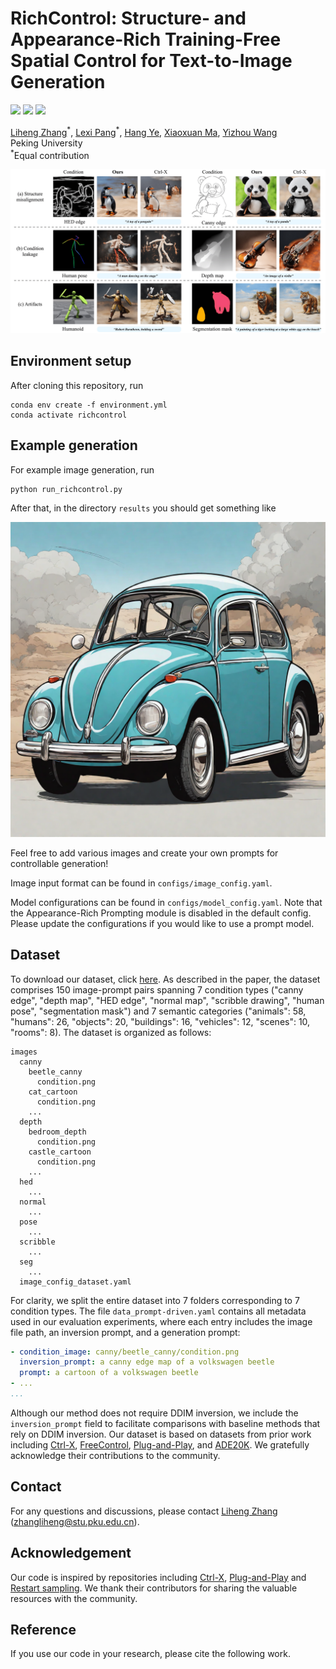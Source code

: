 # RichControl: Structure- and Appearance-Rich Training-Free Spatial Control for Text-to-Image Generation

<a href="https://zhang-liheng.github.io/rich-control"><img src="https://img.shields.io/badge/Project-Page-green"></a>
<a href="https://youtu.be/yBESOlbruWU"><img src="https://img.shields.io/badge/YouTube-Video-yellow"></a> 
<a href="https://arxiv.org"><img src="https://img.shields.io/badge/arXiv-Paper-red"></a> 

[Liheng Zhang](https://github.com/zhang-liheng/)<sup>\*</sup>, [Lexi Pang](https://github.com/LexiPang)<sup>\*</sup>, [Hang Ye](https://alvinyh.github.io/), [Xiaoxuan Ma](https://shirleymaxx.github.io/), [Yizhou Wang](https://cfcs.pku.edu.cn/english/people/faculty/yizhouwang/index.htm)<br>
Peking University<br>
<sup>*</sup>Equal contribution <br>

![RichControl teaser figure](assets/teaser.png)

## Environment setup

After cloning this repository, run

```
conda env create -f environment.yml
conda activate richcontrol
```

## Example generation

For example image generation, run

```
python run_richcontrol.py
```

After that, in the directory `results` you should get something like

![Example result](assets/result.png)

Feel free to add various images and create your own prompts for controllable generation! 

Image input format can be found in `configs/image_config.yaml`.

Model configurations can be found in `configs/model_config.yaml`. Note that the Appearance-Rich Prompting module is disabled in the default config. Please update the configurations if you would like to use a prompt model.

## Dataset

To download our dataset, click [here](https://drive.google.com/file/d/1ejDgx7DL-B4x-igQMv5lt8-XXD0eHuTG/view?usp=sharing). As described in the paper, the dataset comprises 150 image-prompt pairs spanning 7 condition types ("canny edge", "depth map", "HED edge", "normal map", "scribble drawing", "human pose", "segmentation mask") and 7 semantic categories ("animals": 58, "humans": 26, "objects": 20, "buildings": 16, "vehicles": 12, "scenes": 10, "rooms": 8).
The dataset is organized as follows:
```
images
  canny
    beetle_canny
      condition.png
    cat_cartoon
      condition.png
    ...
  depth
    bedroom_depth
      condition.png
    castle_cartoon
      condition.png
    ...
  hed
    ...
  normal
    ...
  pose
    ...
  scribble
    ...
  seg
    ...
  image_config_dataset.yaml
```
For clarity, we split the entire dataset into 7 folders corresponding to 7 condition types. The file `data_prompt-driven.yaml` contains all metadata used in our evaluation experiments, where each entry includes the image file path, an inversion prompt, and a generation prompt:
```yaml
- condition_image: canny/beetle_canny/condition.png
  inversion_prompt: a canny edge map of a volkswagen beetle
  prompt: a cartoon of a volkswagen beetle
- ...
...
```
Although our method does not require DDIM inversion, we include the `inversion_prompt` field to facilitate comparisons with baseline methods that rely on DDIM inversion.
Our dataset is based on datasets from prior work including [Ctrl-X](https://github.com/genforce/ctrl-x), [FreeControl](https://github.com/genforce/freecontrol), [Plug-and-Play](https://github.com/MichalGeyer/pnp-diffusers), and [ADE20K](https://ade20k.csail.mit.edu/). We gratefully acknowledge their contributions to the community.
 

## Contact 

For any questions and discussions, please contact [Liheng Zhang](https://github.com/zhang-liheng) (zhangliheng@stu.pku.edu.cn).

## Acknowledgement

Our code is inspired by repositories including [Ctrl-X](https://github.com/genforce/ctrl-x), [Plug-and-Play](https://github.com/MichalGeyer/pnp-diffusers) and [Restart sampling](https://github.com/Newbeeer/diffusion_restart_sampling). We thank their contributors for sharing the valuable resources with the community.

## Reference

If you use our code in your research, please cite the following work.

```bibtex

```

